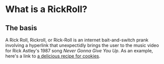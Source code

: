 # What is a RickRoll?

## The basis
A Rick Roll, Rickroll, or Rick-Roll is an internet bait-and-switch prank involving a hyperlink that unexpectidly brings the user to the music video for Rick Astley's 1987 song *Never Gonna Give You Up*. As an example, here's a link to [a delicious recipe for cookies](https://youtu.be/dQw4w9WgXcQ).
 
